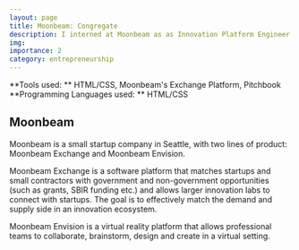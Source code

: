 ```yaml
---
layout: page
title: Moonbeam: Congregate 
description: I interned at Moonbeam as as Innovation Platform Engineer
img: 
importance: 2
category: entrepreneurship
---
```


**Tools used: ** HTML/CSS, Moonbeam's Exchange Platform, Pitchbook
**Programming Languages used: ** HTML/CSS

## Moonbeam

Moonbeam is a small startup company in Seattle, with two lines of product: Moonbeam Exchange and Moonbeam Envision. 

Moonbeam Exchange is a software platform that matches startups and small contractors with government and non-government opportunities (such as grants, SBIR funding etc.) and allows larger innovation labs to connect with startups. The goal is to effectively match the demand and supply side in an innovation ecosystem. 

Moonbeam Envision is a virtual reality platform that allows professional teams to collaborate, brainstorm, design and create in a virtual setting. 
